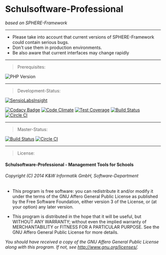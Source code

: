 # Schulsoftware-Professional 
_based on SPHERE-Framework_

-----
- Please take into account that current versions of SPHERE-Framework could contain serious bugs.
- Don't use them in production environments.
- Be also aware that current interfaces may change rapidly

-----
> Prerequisites:

![PHP Version](https://img.shields.io/badge/php-5.4-ff69b4.svg)

-----
> Development-Status:

[![SensioLabsInsight](https://insight.sensiolabs.com/projects/6252e63c-b754-45c6-8986-4d1a4a34c8af/big.png)](https://insight.sensiolabs.com/projects/6252e63c-b754-45c6-8986-4d1a4a34c8af)

[![Codacy Badge](https://api.codacy.com/project/badge/grade/af2cb3d4bf28486d8d9be29d8e3bfbec)](https://www.codacy.com/app/gerdchristian-kunze/SPHERE-Framework)
[![Code Climate](https://codeclimate.com/github/DerDu/SPHERE-Framework/badges/gpa.svg)](https://codeclimate.com/github/DerDu/SPHERE-Framework)
[![Test Coverage](https://codeclimate.com/github/DerDu/SPHERE-Framework/badges/coverage.svg)](https://codeclimate.com/github/DerDu/SPHERE-Framework/coverage)
[![Build Status](https://travis-ci.org/DerDu/SPHERE-Framework.svg?branch=development)](https://travis-ci.org/DerDu/SPHERE-Framework)
[![Circle CI](https://circleci.com/gh/DerDu/SPHERE-Framework/tree/development.svg?style=shield)](https://circleci.com/gh/DerDu/SPHERE-Framework/tree/development)

-----
> Master-Status:

[![Build Status](https://travis-ci.org/DerDu/SPHERE-Framework.svg)](https://travis-ci.org/DerDu/SPHERE-Framework)
[![Circle CI](https://circleci.com/gh/DerDu/SPHERE-Framework/tree/master.svg?style=shield)](https://circleci.com/gh/DerDu/SPHERE-Framework/tree/master)

-----
> License:

#### Schulsoftware-Professional - Management Tools for Schools
###### Copyright (C) 2014 K&W Informatik GmbH, Software-Department

- This program is free software: you can redistribute it and/or modify
it under the terms of the GNU Affero General Public License as published by
the Free Software Foundation, either version 3 of the License, or
(at your option) any later version.

- This program is distributed in the hope that it will be useful,
but WITHOUT ANY WARRANTY; without even the implied warranty of
MERCHANTABILITY or FITNESS FOR A PARTICULAR PURPOSE.  See the
GNU Affero General Public License for more details.

_You should have received a copy of the GNU Affero General Public License
along with this program.  If not, see <http://www.gnu.org/licenses/>._


